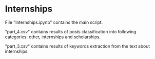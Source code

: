 # Internships

File "Internships.ipynb" contains the main script.

"part_4.csv" contains results of posts classification into following categories: other, internships and scholarships.

"part_3.csv" contains results of keywords extraction from the text about internships.
